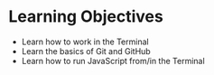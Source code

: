 # Learning Objectives
- Learn how to work in the Terminal
- Learn the basics of Git and GitHub
- Learn how to run JavaScript from/in the Terminal

